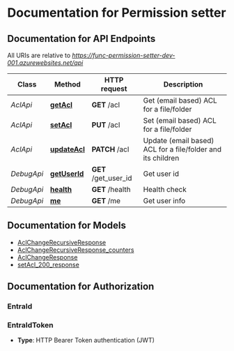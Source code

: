 # Documentation for Permission setter

<a name="documentation-for-api-endpoints"></a>
## Documentation for API Endpoints

All URIs are relative to *https://func-permission-setter-dev-001.azurewebsites.net/api*

| Class | Method | HTTP request | Description |
|------------ | ------------- | ------------- | -------------|
| *AclApi* | [**getAcl**](Apis/AclApi.md#getacl) | **GET** /acl | Get (email based) ACL for a file/folder |
*AclApi* | [**setAcl**](Apis/AclApi.md#setacl) | **PUT** /acl | Set (email based) ACL for a file/folder |
*AclApi* | [**updateAcl**](Apis/AclApi.md#updateacl) | **PATCH** /acl | Update (email based) ACL for a file/folder and its children |
| *DebugApi* | [**getUserId**](Apis/DebugApi.md#getuserid) | **GET** /get_user_id | Get user id |
*DebugApi* | [**health**](Apis/DebugApi.md#health) | **GET** /health | Health check |
*DebugApi* | [**me**](Apis/DebugApi.md#me) | **GET** /me | Get user info |


<a name="documentation-for-models"></a>
## Documentation for Models

 - [AclChangeRecursiveResponse](./Models/AclChangeRecursiveResponse.md)
 - [AclChangeRecursiveResponse_counters](./Models/AclChangeRecursiveResponse_counters.md)
 - [AclChangeResponse](./Models/AclChangeResponse.md)
 - [setAcl_200_response](./Models/setAcl_200_response.md)


<a name="documentation-for-authorization"></a>
## Documentation for Authorization

<a name="EntraId"></a>
### EntraId


<a name="EntraIdToken"></a>
### EntraIdToken

- **Type**: HTTP Bearer Token authentication (JWT)

